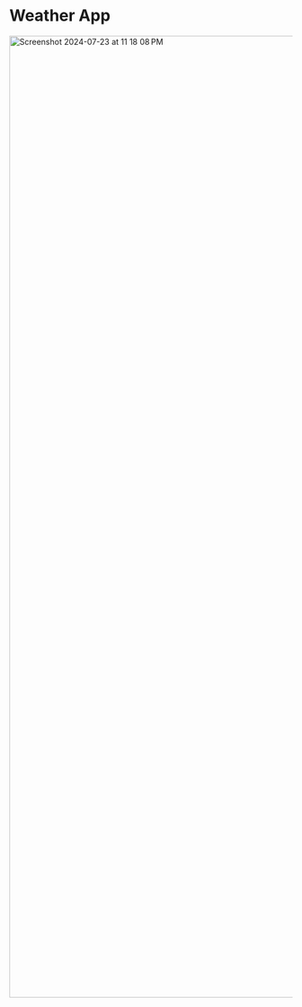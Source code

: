 <h1> Weather App </h1>


<img width="1710" alt="Screenshot 2024-07-23 at 11 18 08 PM" src="https://github.com/user-attachments/assets/f158d3dd-efd7-46f9-bf01-36043980a49f">
